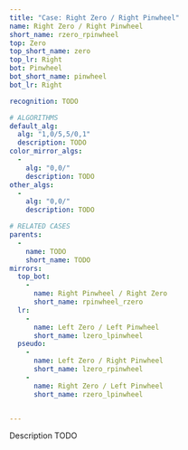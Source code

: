 ```yaml
---
title: "Case: Right Zero / Right Pinwheel"
name: Right Zero / Right Pinwheel
short_name: rzero_rpinwheel
top: Zero
top_short_name: zero
top_lr: Right
bot: Pinwheel
bot_short_name: pinwheel
bot_lr: Right

recognition: TODO

# ALGORITHMS
default_alg:
  alg: "1,0/5,5/0,1"
  description: TODO
color_mirror_algs:
  -
    alg: "0,0/"
    description: TODO
other_algs:
  -
    alg: "0,0/"
    description: TODO

# RELATED CASES
parents:
  -
    name: TODO
    short_name: TODO
mirrors:
  top_bot:
    -
      name: Right Pinwheel / Right Zero
      short_name: rpinwheel_rzero
  lr:
    -
      name: Left Zero / Left Pinwheel
      short_name: lzero_lpinwheel
  pseudo:
    -
      name: Left Zero / Right Pinwheel
      short_name: lzero_rpinwheel
    -
      name: Right Zero / Left Pinwheel
      short_name: rzero_lpinwheel


---
```


Description TODO

